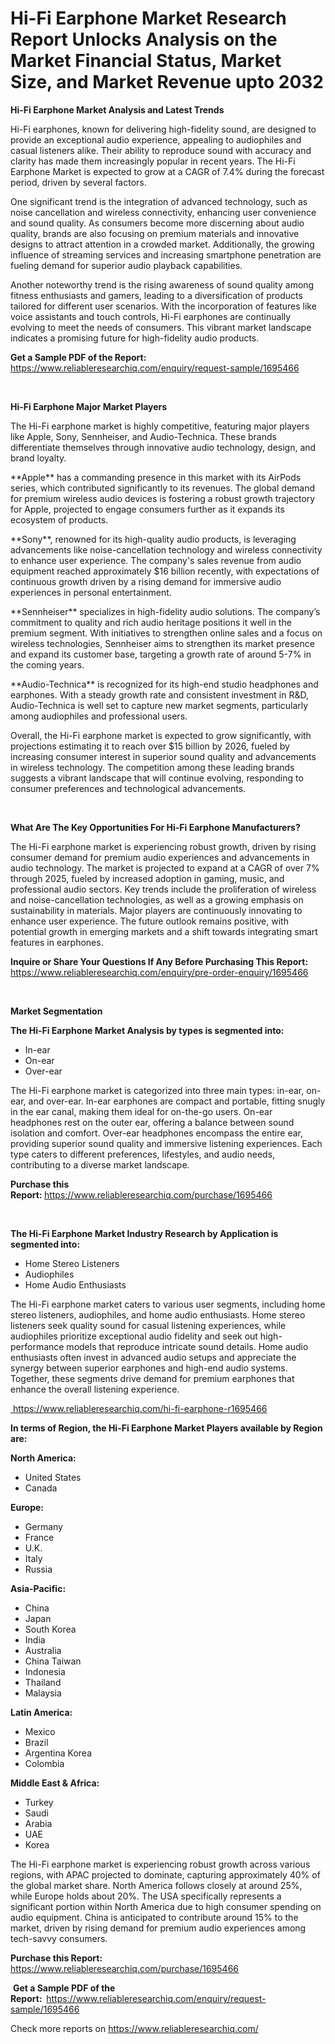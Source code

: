 <p><h1>Hi-Fi Earphone Market Research Report Unlocks Analysis on the Market Financial Status, Market Size, and Market Revenue upto 2032</h1></p><p><strong>Hi-Fi Earphone Market Analysis and Latest Trends</strong></p>
<p><p>Hi-Fi earphones, known for delivering high-fidelity sound, are designed to provide an exceptional audio experience, appealing to audiophiles and casual listeners alike. Their ability to reproduce sound with accuracy and clarity has made them increasingly popular in recent years. The Hi-Fi Earphone Market is expected to grow at a CAGR of 7.4% during the forecast period, driven by several factors.</p><p>One significant trend is the integration of advanced technology, such as noise cancellation and wireless connectivity, enhancing user convenience and sound quality. As consumers become more discerning about audio quality, brands are also focusing on premium materials and innovative designs to attract attention in a crowded market. Additionally, the growing influence of streaming services and increasing smartphone penetration are fueling demand for superior audio playback capabilities.</p><p>Another noteworthy trend is the rising awareness of sound quality among fitness enthusiasts and gamers, leading to a diversification of products tailored for different user scenarios. With the incorporation of features like voice assistants and touch controls, Hi-Fi earphones are continually evolving to meet the needs of consumers. This vibrant market landscape indicates a promising future for high-fidelity audio products.</p></p>
<p><strong>Get a Sample PDF of the Report:&nbsp;</strong> <a href="https://www.reliableresearchiq.com/enquiry/request-sample/1695466?utm_campaign=1102&utm_medium=2&utm_source=Github&utm_content=ia&utm_term=08012025&utm_id=hi-fi-earphone">https://www.reliableresearchiq.com/enquiry/request-sample/1695466</a></p>
<p>&nbsp;</p>
<p><strong>Hi-Fi Earphone Major Market Players</strong></p>
<p><p>The Hi-Fi earphone market is highly competitive, featuring major players like Apple, Sony, Sennheiser, and Audio-Technica. These brands differentiate themselves through innovative audio technology, design, and brand loyalty.</p><p>**Apple** has a commanding presence in this market with its AirPods series, which contributed significantly to its revenues. The global demand for premium wireless audio devices is fostering a robust growth trajectory for Apple, projected to engage consumers further as it expands its ecosystem of products.</p><p>**Sony**, renowned for its high-quality audio products, is leveraging advancements like noise-cancellation technology and wireless connectivity to enhance user experience. The company's sales revenue from audio equipment reached approximately $16 billion recently, with expectations of continuous growth driven by a rising demand for immersive audio experiences in personal entertainment.</p><p>**Sennheiser** specializes in high-fidelity audio solutions. The company’s commitment to quality and rich audio heritage positions it well in the premium segment. With initiatives to strengthen online sales and a focus on wireless technologies, Sennheiser aims to strengthen its market presence and expand its customer base, targeting a growth rate of around 5-7% in the coming years.</p><p>**Audio-Technica** is recognized for its high-end studio headphones and earphones. With a steady growth rate and consistent investment in R&D, Audio-Technica is well set to capture new market segments, particularly among audiophiles and professional users.</p><p>Overall, the Hi-Fi earphone market is expected to grow significantly, with projections estimating it to reach over $15 billion by 2026, fueled by increasing consumer interest in superior sound quality and advancements in wireless technology. The competition among these leading brands suggests a vibrant landscape that will continue evolving, responding to consumer preferences and technological advancements.</p></p>
<p>&nbsp;</p>
<p><strong>What Are The Key Opportunities For Hi-Fi Earphone Manufacturers?</strong></p>
<p><p>The Hi-Fi earphone market is experiencing robust growth, driven by rising consumer demand for premium audio experiences and advancements in audio technology. The market is projected to expand at a CAGR of over 7% through 2025, fueled by increased adoption in gaming, music, and professional audio sectors. Key trends include the proliferation of wireless and noise-cancellation technologies, as well as a growing emphasis on sustainability in materials. Major players are continuously innovating to enhance user experience. The future outlook remains positive, with potential growth in emerging markets and a shift towards integrating smart features in earphones.</p></p>
<p><strong>Inquire or Share Your Questions If Any Before Purchasing This Report:</strong> <a href="https://www.reliableresearchiq.com/enquiry/pre-order-enquiry/1695466?utm_campaign=1102&utm_medium=2&utm_source=Github&utm_content=ia&utm_term=08012025&utm_id=hi-fi-earphone">https://www.reliableresearchiq.com/enquiry/pre-order-enquiry/1695466</a></p>
<p>&nbsp;</p>
<p><strong>Market Segmentation</strong></p>
<p><strong>The Hi-Fi Earphone Market Analysis by types is segmented into:</strong></p>
<p><ul><li>In-ear</li><li>On-ear</li><li>Over-ear</li></ul></p>
<p><p>The Hi-Fi earphone market is categorized into three main types: in-ear, on-ear, and over-ear. In-ear earphones are compact and portable, fitting snugly in the ear canal, making them ideal for on-the-go users. On-ear headphones rest on the outer ear, offering a balance between sound isolation and comfort. Over-ear headphones encompass the entire ear, providing superior sound quality and immersive listening experiences. Each type caters to different preferences, lifestyles, and audio needs, contributing to a diverse market landscape.</p></p>
<p><strong>Purchase this Report:&nbsp;</strong><a href="https://www.reliableresearchiq.com/purchase/1695466?utm_campaign=1102&utm_medium=2&utm_source=Github&utm_content=ia&utm_term=08012025&utm_id=hi-fi-earphone">https://www.reliableresearchiq.com/purchase/1695466</a></p>
<p>&nbsp;</p>
<p><strong>The Hi-Fi Earphone Market Industry Research by Application is segmented into:</strong></p>
<p><ul><li>Home Stereo Listeners</li><li>Audiophiles</li><li>Home Audio Enthusiasts</li></ul></p>
<p><p>The Hi-Fi earphone market caters to various user segments, including home stereo listeners, audiophiles, and home audio enthusiasts. Home stereo listeners seek quality sound for casual listening experiences, while audiophiles prioritize exceptional audio fidelity and seek out high-performance models that reproduce intricate sound details. Home audio enthusiasts often invest in advanced audio setups and appreciate the synergy between superior earphones and high-end audio systems. Together, these segments drive demand for premium earphones that enhance the overall listening experience.</p></p>
<p><a href="https://www.reliableresearchiq.com/hi-fi-earphone-r1695466?utm_campaign=1102&utm_medium=2&utm_source=Github&utm_content=ia&utm_term=08012025&utm_id=hi-fi-earphone">&nbsp;https://www.reliableresearchiq.com/hi-fi-earphone-r1695466</a></p>
<p><strong>In terms of Region, the Hi-Fi Earphone Market Players available by Region are:</strong></p>
<p>
    <p> <strong> North America: </strong>
        <ul>
            <li>United States</li>
            <li>Canada</li>
        </ul>
        </p> 
    <p> <strong> Europe: </strong>
        <ul>
            <li>Germany</li>
            <li>France</li>
            <li>U.K.</li>
            <li>Italy</li>
            <li>Russia</li>
        </ul>
        </p> 
    <p> <strong> Asia-Pacific: </strong>
        <ul>
            <li>China</li>
            <li>Japan</li>
            <li>South Korea</li>
            <li>India</li>
            <li>Australia</li>
            <li>China Taiwan</li>
            <li>Indonesia</li>
            <li>Thailand</li>
            <li>Malaysia</li>
        </ul>
        </p> 
    <p> <strong> Latin America: </strong>
        <ul>
            <li>Mexico</li>
            <li>Brazil</li>
            <li>Argentina Korea</li>
            <li>Colombia</li>
        </ul>
        </p> 
    <p> <strong> Middle East & Africa: </strong>
        <ul>
            <li>Turkey</li>
            <li>Saudi</li>
            <li>Arabia</li>
            <li>UAE</li>
            <li>Korea</li>
        </ul>
    </p>
    </p>
<p><p>The Hi-Fi earphone market is experiencing robust growth across various regions, with APAC projected to dominate, capturing approximately 40% of the global market share. North America follows closely at around 25%, while Europe holds about 20%. The USA specifically represents a significant portion within North America due to high consumer spending on audio equipment. China is anticipated to contribute around 15% to the market, driven by rising demand for premium audio experiences among tech-savvy consumers.</p></p>
<p><strong>Purchase this Report: </strong><a href="https://www.reliableresearchiq.com/purchase/1695466?utm_campaign=1102&utm_medium=2&utm_source=Github&utm_content=ia&utm_term=08012025&utm_id=hi-fi-earphone">https://www.reliableresearchiq.com/purchase/1695466</a></p>
<p>&nbsp;<strong>Get a Sample PDF of the Report:&nbsp;&nbsp;</strong><a href="https://www.reliableresearchiq.com/enquiry/request-sample/1695466?utm_campaign=1102&utm_medium=2&utm_source=Github&utm_content=ia&utm_term=08012025&utm_id=hi-fi-earphone">https://www.reliableresearchiq.com/enquiry/request-sample/1695466</a></p>
<p><strong></strong></p>
<p>Check more reports on <a href="https://www.reliableresearchiq.com/?utm_campaign=1102&utm_medium=2&utm_source=Github&utm_content=ia&utm_term=08012025&utm_id=hi-fi-earphone">https://www.reliableresearchiq.com/</a></p>